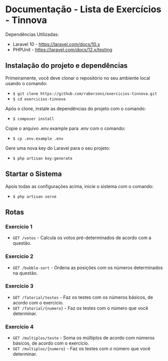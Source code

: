 # Documentação - Lista de Exercícios - Tinnova

Dependências Utilizadas:
- Laravel 10 - https://laravel.com/docs/10.x
- PHPUnit - https://laravel.com/docs/12.x/testing

## Instalação do projeto e dependências
Primeiramente, você deve clonar o repositório no seu ambiente local usando o comando:
- `$ git clone https://github.com/raborzoni/exercicios-tinnova.git`
- `$ cd exercicios-tinnova`

Após o clone, instale as dependências do projeto com o comando:
- `$ composer install`

Copie o arquivo .env.example para .env com o comando:
- `$ cp .env.example .env`

Gere uma nova key do Laravel para o seu projeto:
- `$ php artisan key:generate`

## Startar o Sistema
Apois todas as configurações acima, inicie o sistema com o comando:
- `$ php artisan serve`

## Rotas
### Exercício 1
- `GET /votos` - Calcula os votos pré-determinados de acordo com a questão.

### Exercício 2
- `GET /bubble-sort` - Ordena as posições com os números determinados na questão.

### Exercício 3
- `GET /fatorial/testes` - Faz os testes com os números básicos, de acordo com o exercício.
- `GET /fatorial/{numero}` - Faz os testes com o número que você determinar.

### Exercício 4
- `GET /multiplos/teste` - Soma os múltiplos de acordo com números básicos, de acordo com o exercício.
- `GET /multiplos/{numero}` - Faz os testes com o número que você determinar.